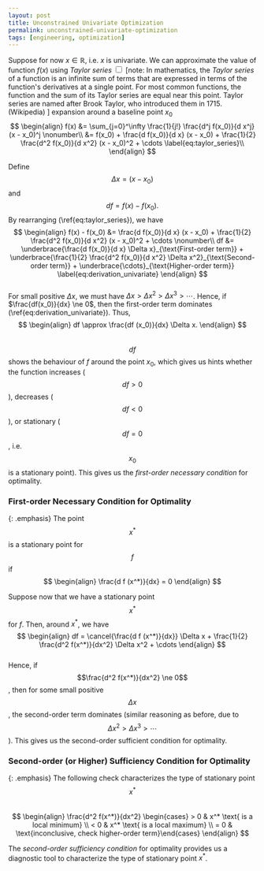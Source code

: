 ```yaml
---
layout: post
title: Unconstrained Univariate Optimization
permalink: unconstrained-univariate-optimization
tags: [engineering, optimization]
---
```


Suppose for now $x \in \mathbb R$, i.e. $x$ is univariate. We can approximate the value of function $f(x)$ using <span class="sidenote">
<label class="sidenote-label" for="note_1">*Taylor series*</label>
<input class="sidenote-checkbox" type="checkbox" id="note_1">
<span class="sidenote-content sidenote-right">
<span class="sidenote-delimiter">[note:</span>
In mathematics, the *Taylor series* of a function is an infinite sum of terms that are expressed in terms of the function's derivatives at a single point. For most common functions, the function and the sum of its Taylor series are equal near this point. Taylor series are named after Brook Taylor, who introduced them in 1715. (Wikipedia)
<span class="sidenote-delimiter">]</span></span></span> expansion  around a baseline point $x_0$
$$
\begin{align}
f(x) &= \sum_{j=0}^\infty \frac{1}{j!} \frac{d^j f(x_0)}{d x^j} (x - x_0)^j \nonumber\\
&= f(x_0) + \frac{d f(x_0)}{d x} (x - x_0) + \frac{1}{2} \frac{d^2 f(x_0)}{d x^2} (x - x_0)^2 + \cdots \label{eq:taylor_series}\\
\end{align}
$$

Define $$\Delta x = (x - x_0)$$ and $$df = f(x) - f(x_0).$$ By rearranging (\ref{eq:taylor_series}), we have
$$
\begin{align}
f(x) - f(x_0) &= \frac{d f(x_0)}{d x} (x - x_0) + \frac{1}{2} \frac{d^2 f(x_0)}{d x^2} (x - x_0)^2 + \cdots \nonumber\\
df &= \underbrace{\frac{d f(x_0)}{d x} \Delta x}_{\text{First-order term}} + \underbrace{\frac{1}{2} \frac{d^2 f(x_0)}{d x^2} \Delta x^2}_{\text{Second-order term}} + \underbrace{\cdots}_{\text{Higher-order term}} \label{eq:derivation_univariate}
\end{align}
$$
<br>
For small positive $\Delta x$, we must have $\Delta x > \Delta x^2 > \Delta x^3 > \cdots$. Hence, if $\frac{df(x_0)}{dx} \ne 0$, then the first-order term dominates (\ref{eq:derivation_univariate}). Thus,
$$
\begin{align}
df \approx \frac{df (x_0)}{dx} \Delta x.
\end{align}
$$
<br>
$$df$$ shows the behaviour of $f$ around the point $x_0$, which gives us hints whether the function increases ($$df > 0$$), decreases ($$df < 0$$), or stationary  ($$df = 0$$, i.e. $$x_0$$ is a stationary point). This gives us the *first-order necessary condition* for optimality.

### First-order Necessary Condition for Optimality

{: .emphasis}
The point $$x^*$$ is a stationary point for $$f$$ if
$$
\begin{align}
\frac{d f (x^*)}{dx} = 0
\end{align}
$$

Suppose now that we have a stationary point $$x^*$$ for $f$. Then, around $x^*$, we have
$$
\begin{align}
df = \cancel{\frac{d f (x^*)}{dx}} \Delta x + \frac{1}{2} \frac{d^2 f(x^*)}{dx^2} \Delta x^2 + \cdots
\end{align}
$$
<br>
Hence, if $$\frac{d^2 f(x^*)}{dx^2} \ne 0$$, then for some small positive $$\Delta x$$, the second-order term dominates (similar reasoning as before, due to $$\Delta x^2 > \Delta x^3 > \cdots$$). This gives us the second-order sufficient condition for optimality.

### Second-order (or Higher) Sufficiency Condition for Optimality

{: .emphasis}
The following check characterizes the type of stationary point $$x^*$$
<br>
$$
\begin{align}
\frac{d^2 f(x^*)}{dx^2} \begin{cases} > 0 & x^* \text{ is a local minimum} \\ < 0 & x^* \text{ is a local maximum} \\ = 0 & \text{inconclusive, check higher-order term}\end{cases}
\end{align}
$$

The *second-order sufficiency condition* for optimality provides us a diagnostic tool to characterize the type of stationary point $x^*$.
